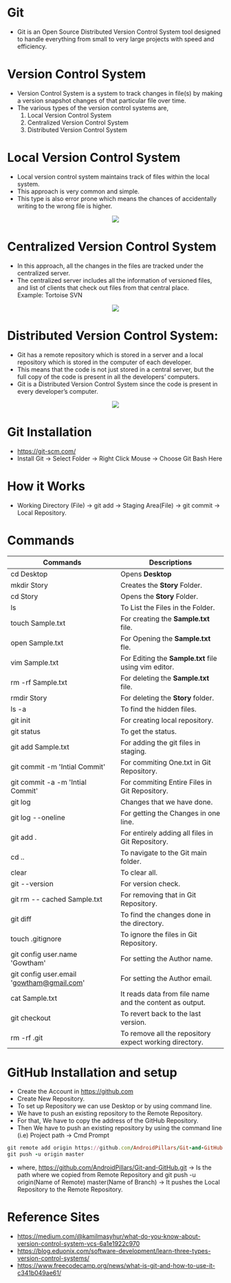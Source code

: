 # Git

- Git is an Open Source Distributed Version Control System tool designed to handle everything from small to very large projects 
with speed and efficiency.

# Version Control System

- Version Control System is a system to track changes in file(s) by making a version snapshot changes of that particular file over time.
- The various types of the version control systems are,
  1. Local Version Control System
  2. Centralized Version Control System
  3. Distributed Version Control System

# Local Version Control System

- Local version control system maintains track of files within the local system.
- This approach is very common and simple.
- This type is also error prone which means the chances of accidentally writing to the wrong file is higher.

<p align="center">
 <img src="https://user-images.githubusercontent.com/48873155/77502263-60601400-6e80-11ea-97a6-ce034c75a82e.png"/>
</p>

# Centralized Version Control System

- In this approach, all the changes in the files are tracked under the centralized server.
- The centralized server includes all the information of versioned files, and list of clients that check out files from that central place.  
Example: Tortoise SVN

<p align="center">
 <img src="https://user-images.githubusercontent.com/48873155/77503128-e67d5a00-6e82-11ea-8bd7-48be2c3c6b94.png"/>
</p>

# Distributed Version Control System:

- Git has a remote repository which is stored in a server and a local repository which is stored in the computer of each developer.
- This means that the code is not just stored in a central server, but the full copy of the code is present in all the developers’ computers. 
- Git is a Distributed Version Control System since the code is present in every developer’s computer.

<p align="center">
 <img src="https://user-images.githubusercontent.com/48873155/77503779-7c65b480-6e84-11ea-863d-8231e889fe5f.png"/>
</p>

# Git Installation

- https://git-scm.com/
- Install Git -> Select Folder -> Right Click Mouse -> Choose Git Bash Here

# How it Works

- Working Directory (File) -> git add -> Staging Area(File) -> git commit -> Local Repository.

# Commands

| Commands	 | Descriptions |
| --------	 | ------------ |
| cd Desktop |	Opens <b>Desktop</b> |
| mkdir Story	| Creates the <b>Story</b> Folder. |
| cd Story | Opens the <b>Story</b> Folder. |
| ls | To List the Files in the Folder. |
| touch Sample.txt	| For creating the <b>Sample.txt</b> file. |
| open Sample.txt	| For Opening the <b>Sample.txt</b> fle. |
| vim Sample.txt	| For Editing the <b>Sample.txt</b> file using vim editor. |
| rm -rf Sample.txt	| For deleting the <b>Sample.txt</b> file. |
| rmdir Story	| For deleting the <b>Story</b> folder. |
| ls -a	| To find the hidden files. |
| git init	| For creating local repository. |
| git status	| To get the status. |
| git add Sample.txt	| For adding the git files in staging. |
| git commit -m 'Intial Commit'	| For commiting One.txt in Git Repository. |
| git commit -a -m 'Intial Commit'	| For commiting Entire Files in Git Repository. |
| git log	| Changes that we have done. |
| git log --oneline	| For getting the Changes in one line. |
| git add .	| For entirely adding all files in Git Repository. |
| cd ..	| To navigate to the Git main folder. |
| clear |	To clear all. |
| git --version	| For version check. |
| git rm -- cached Sample.txt	| For removing that in Git Repository. |
| git diff	| To find the changes done in the directory. |
| touch .gitignore	| To ignore the files in Git Repository. |
| git config user.name 'Gowtham'	| For setting the Author name. |
| git config user.email 'gowtham@gmail.com'	| For setting the Author email. |
| cat Sample.txt	| It reads data from file name and the content as output. |
| git checkout	| To revert back to the last version. |
| rm -rf .git	| To remove all the repository expect working directory. |

# GitHub Installation and setup

- Create the Account in https://github.com
- Create New Repository.
- To set up Repository we can use Desktop or by using command line.
- We have to push an existing repository to the Remote Repository.
- For that, We have to copy the address of the GitHub Repository.
- Then We have to push an existing repository by using the command line (i.e) Project path -> Cmd Prompt
```ruby
git remote add origin https://github.com/AndroidPillars/Git-and-GitHub.git
git push -u origin master
```
- where, https://github.com/AndroidPillars/Git-and-GitHub.git -> Is the path where we copied from Remote Repository and git push -u origin(Name of Remote) master(Name of Branch) -> It pushes the Local Repository to the Remote Repository.

# Reference Sites

- https://medium.com/@kamilmasyhur/what-do-you-know-about-version-control-system-vcs-6a1e1922c970
- https://blog.eduonix.com/software-development/learn-three-types-version-control-systems/
- https://www.freecodecamp.org/news/what-is-git-and-how-to-use-it-c341b049ae61/
